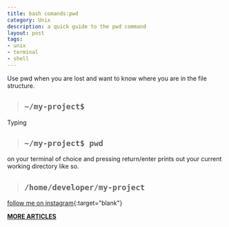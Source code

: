 ```yaml
---
title: bash comands:pwd
category: Unix
description: a quick guide to the pwd command
layout: post
tags:
- unix
- terminal
- shell
---
```


Use pwd when you are lost and want to know where you are in the file structure. 


> ## `~/my-project$ `

Typing

> ## `~/my-project$ pwd`

on your terminal of choice and pressing return/enter
prints out your current working directory like so.

> ## `/home/developer/my-project `


[follow me on instagram](https://instagram.com/devmuangi){:target="blank"}


[**MORE ARTICLES**](/blog)

